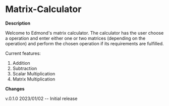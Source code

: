 # Matrix-Calculator
**Description**

Welcome to Edmond's matrix calculator. The calculator has the user choose a operation and enter either one or two matrices (depending on the operation) and perform the chosen operation if its requirements are fulfilled.

Current features: 
  1. Addition
  2. Subtraction
  3. Scalar Multiplication
  4. Matrix Multiplication

**Changes**

v.0.1.0 2023/01/02 -- Initial release
